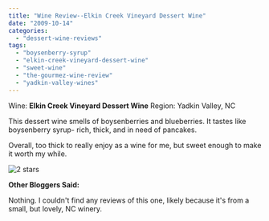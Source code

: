 ```yaml
---
title: "Wine Review--Elkin Creek Vineyard Dessert Wine"
date: "2009-10-14"
categories:
  - "dessert-wine-reviews"
tags:
  - "boysenberry-syrup"
  - "elkin-creek-vineyard-dessert-wine"
  - "sweet-wine"
  - "the-gourmez-wine-review"
  - "yadkin-valley-wines"
---
```


Wine: **Elkin Creek Vineyard Dessert Wine** Region: Yadkin Valley, NC

This dessert wine smells of boysenberries and blueberries. It tastes like boysenberry syrup- rich, thick, and in need of pancakes.

Overall, too thick to really enjoy as a wine for me, but sweet enough to make it worth my while.




<div class="caption">

![2 stars](http://www.rebeccagomezfarrell.com/wp-content/uploads/2009/02/rating_chicken11.gif "rating_chicken11")</div>


**Other Bloggers Said:**

Nothing. I couldn't find any reviews of this one, likely because it's from a small, but lovely, NC winery.
